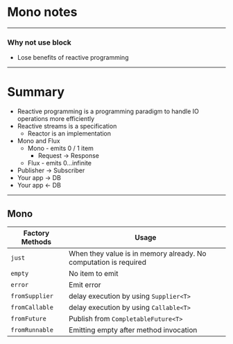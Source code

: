 # Mono notes

---

### Why not use block

- Lose benefits of reactive programming

---

# Summary

- Reactive programming is a programming paradigm to handle IO operations more efficiently
- Reactive streams is a specification
    - Reactor is an implementation
- Mono and Flux
    - Mono - emits 0 / 1 item
        - Request -> Response
    - Flux - emits 0...infinite
- Publisher -> Subscriber
- Your app -> DB
- Your app <- DB

---

## Mono

| Factory Methods | Usage                                                            |
|-----------------|------------------------------------------------------------------|
| `just`          | When they value is in memory already. No computation is required |
| `empty`         | No item to emit                                                  |
| `error`         | Emit error                                                       |
| `fromSupplier`  | delay execution by using `Supplier<T>`                           |
| `fromCallable`  | delay execution by using `Callable<T>`                           |
| `fromFuture`    | Publish from `CompletableFuture<T>`                              |
| `fromRunnable`  | Emitting empty after method invocation                           |

